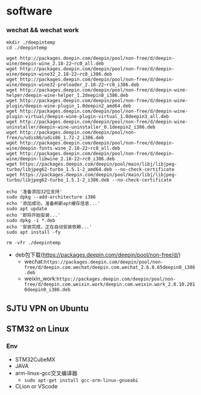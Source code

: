 # software


### wechat && wechat work
```
mkdir ./deepintemp
cd ./deepintemp

wget http://packages.deepin.com/deepin/pool/non-free/d/deepin-wine/deepin-wine_2.18-22~rc0_all.deb
wget http://packages.deepin.com/deepin/pool/non-free/d/deepin-wine/deepin-wine32_2.18-22~rc0_i386.deb
wget http://packages.deepin.com/deepin/pool/non-free/d/deepin-wine/deepin-wine32-preloader_2.18-22~rc0_i386.deb
wget http://packages.deepin.com/deepin/pool/non-free/d/deepin-wine-helper/deepin-wine-helper_1.2deepin8_i386.deb
wget http://packages.deepin.com/deepin/pool/non-free/d/deepin-wine-plugin/deepin-wine-plugin_1.0deepin2_amd64.deb
wget http://packages.deepin.com/deepin/pool/non-free/d/deepin-wine-plugin-virtual/deepin-wine-plugin-virtual_1.0deepin3_all.deb
wget http://packages.deepin.com/deepin/pool/non-free/d/deepin-wine-uninstaller/deepin-wine-uninstaller_0.1deepin2_i386.deb
wget http://packages.deepin.com/deepin/pool/non-free/u/udis86/udis86_1.72-2_i386.deb
wget http://packages.deepin.com/deepin/pool/non-free/d/deepin-wine/deepin-fonts-wine_2.18-22~rc0_all.deb
wget http://packages.deepin.com/deepin/pool/non-free/d/deepin-wine/deepin-libwine_2.18-22~rc0_i386.deb
wget https://packages.deepin.com/deepin/pool/main/libj/libjpeg-turbo/libjpeg62-turbo_1.5.1-2_amd64.deb --no-check-certificate
wget https://packages.deepin.com/deepin/pool/main/libj/libjpeg-turbo/libjpeg62-turbo_1.5.1-2_i386.deb --no-check-certificate

echo '准备添加32位支持'
sudo dpkg --add-architecture i386
echo '添加成功，准备刷新apt缓存信息...'
sudo apt update
echo '即将开始安装...'
sudo dpkg -i *.deb
echo '安装完成，正在自动安装依赖...'
sudo apt install -fy

rm -vfr ./deepintemp
```

- deb包下载(https://packages.deepin.com/deepin/pool/non-free/d/)
  - wechat:`https://packages.deepin.com/deepin/pool/non-free/d/deepin.com.wechat/deepin.com.wechat_2.6.8.65deepin0_i386.deb`
  - weixin_work:`https://packages.deepin.com/deepin/pool/non-free/d/deepin.com.weixin.work/deepin.com.weixin.work_2.8.10.2010deepin0_i386.deb`

## SJTU VPN on Ubuntu

## STM32 on Linux

### Env
- STM32CubeMX
- JAVA
- arm-linux-gcc交叉编译器
  - `sudo apt-get install gcc-arm-linux-gnueabi`
- CLion or VScode